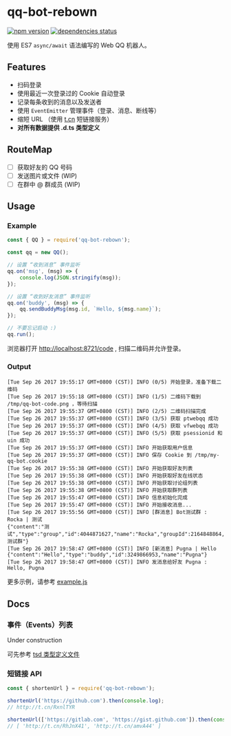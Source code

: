 # qq-bot-rebown

[![npm version](https://img.shields.io/npm/v/qq-bot-rebown.svg)](https://badge.fury.io/js/qq-bot-rebown)
[![dependencies status](https://david-dm.org/rocket1184/qq-bot-rebown/status.svg)](https://david-dm.org/rocket1184/qq-bot-rebown)

使用  ES7 `async/await` 语法编写的 Web QQ 机器人。

## Features

- 扫码登录
- 使用最近一次登录过的 Cookie 自动登录
- 记录每条收到的消息以及发送者
- 使用 `EventEmitter` 管理事件（登录、消息、断线等）
- 缩短 URL （使用 [t.cn](http://open.weibo.com/wiki/2/short_url/shorten) 短链接服务）
- **对所有数据提供 .d.ts 类型定义**

## RouteMap

- [ ] 获取好友的 QQ 号码
- [ ] 发送图片或文件 (WIP)
- [ ] 在群中 @ 群成员 (WIP)

## Usage

### Example

```js
const { QQ } = require('qq-bot-rebown');

const qq = new QQ();

// 设置 “收到消息” 事件监听
qq.on('msg', (msg) => {
    console.log(JSON.stringify(msg));
});

// 设置 “收到好友消息” 事件监听
qq.on('buddy', (msg) => {
    qq.sendBuddyMsg(msg.id, `Hello, ${msg.name}`);
});

// 不要忘记启动 :)
qq.run();
```

浏览器打开 [http://localhost:8721/code](http://localhost:8721/code) , 扫描二维码并允许登录。

### Output

```
[Tue Sep 26 2017 19:55:17 GMT+0800 (CST)] INFO (0/5) 开始登录，准备下载二维码
[Tue Sep 26 2017 19:55:18 GMT+0800 (CST)] INFO (1/5) 二维码下载到 /tmp/qq-bot-code.png ，等待扫描
[Tue Sep 26 2017 19:55:37 GMT+0800 (CST)] INFO (2/5) 二维码扫描完成
[Tue Sep 26 2017 19:55:37 GMT+0800 (CST)] INFO (3/5) 获取 ptwebqq 成功
[Tue Sep 26 2017 19:55:37 GMT+0800 (CST)] INFO (4/5) 获取 vfwebqq 成功
[Tue Sep 26 2017 19:55:37 GMT+0800 (CST)] INFO (5/5) 获取 psessionid 和 uin 成功
[Tue Sep 26 2017 19:55:37 GMT+0800 (CST)] INFO 开始获取用户信息
[Tue Sep 26 2017 19:55:37 GMT+0800 (CST)] INFO 保存 Cookie 到 /tmp/my-qq-bot.cookie
[Tue Sep 26 2017 19:55:38 GMT+0800 (CST)] INFO 开始获取好友列表
[Tue Sep 26 2017 19:55:38 GMT+0800 (CST)] INFO 开始获取好友在线状态
[Tue Sep 26 2017 19:55:38 GMT+0800 (CST)] INFO 开始获取讨论组列表
[Tue Sep 26 2017 19:55:38 GMT+0800 (CST)] INFO 开始获取群列表
[Tue Sep 26 2017 19:55:47 GMT+0800 (CST)] INFO 信息初始化完成
[Tue Sep 26 2017 19:55:47 GMT+0800 (CST)] INFO 开始接收消息...
[Tue Sep 26 2017 19:55:56 GMT+0800 (CST)] INFO [群消息] Bot测试群 : Rocka | 测试
{"content":"测试","type":"group","id":4044871627,"name":"Rocka","groupId":2164848864,"groupName":"Bot测试群"}
[Tue Sep 26 2017 19:58:47 GMT+0800 (CST)] INFO [新消息] Pugna | Hello
{"content":"Hello","type":"buddy","id":3249866953,"name":"Pugna"}
[Tue Sep 26 2017 19:58:47 GMT+0800 (CST)] INFO 发消息给好友 Pugna : Hello, Pugna
```

更多示例，请参考 [example.js](./example.js)

## Docs

### 事件（Events）列表

Under construction

可先参考 [tsd 类型定义文件](./index.d.ts)

### 短链接 API

```js
const { shortenUrl } = require('qq-bot-rebown');

shortenUrl('https://github.com').then(console.log);
// http://t.cn/RxnlTYR

shortenUrl(['https://gitlab.com', 'https://gist.github.com']).then(console.log);
// [ 'http://t.cn/RhJnX41', 'http://t.cn/amvA44' ]
```
